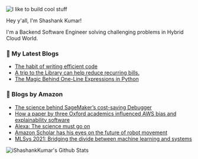![I like to build cool stuff](https://res.cloudinary.com/dt8g3rhcy/image/upload/v1595929574/i_like_to_build_cool_shit._1_nzbwjh.png)

Hey y'all, I'm Shashank Kumar! 

I'm a Backend Software Engineer solving challenging problems in Hybrid Cloud World.

### 📕 My Latest Blogs
<!-- BLOG-POST-LIST:START -->
- [The habit of writing efficient code](https://medium.com/@ishashankkumar/the-habit-of-writing-efficient-code-153b05f04269?source=rss-d24dda280d5f------2)
- [A trip to the Library can help reduce recurring bills.](https://medium.com/swlh/a-trip-to-the-library-can-help-reduce-recurring-bills-23bca495cdf5?source=rss-d24dda280d5f------2)
- [The Magic Behind One-Line Expressions in Python](https://medium.com/swlh/the-magic-behind-one-line-expressions-in-python-816c10180c5c?source=rss-d24dda280d5f------2)
<!-- BLOG-POST-LIST:END -->

### 📕 Blogs by Amazon
<!-- AMAZON-BLOG-POST-LIST:START -->
- [The science behind SageMaker’s cost-saving Debugger](https://www.amazon.science/blog/the-science-behind-sagemakers-cost-saving-debugger)
- [How a paper by three Oxford academics influenced AWS bias and explainability software](https://www.amazon.science/latest-news/how-a-paper-by-three-oxford-academics-influenced-aws-bias-and-explainability-software)
- [Alexa: The science must go on](https://www.amazon.science/blog/alexa-the-science-must-go-on)
- [Amazon Scholar has his eyes on the future of robot movement](https://www.amazon.science/working-at-amazon/amazon-robotics-scholar-bill-smart-has-his-eyes-on-the-future-of-robot-movement)
- [MLSys 2021: Bridging the divide between machine learning and systems](https://www.amazon.science/blog/mlsys-bridging-the-divide-between-machine-learning-and-systems)
<!-- AMAZON-BLOG-POST-LIST:END -->



<img align="center" alt="iShashankKumar's Github Stats" src="https://github-readme-stats.vercel.app/api?username=ishashankkumar&show_icons=true&hide_border=true" />
